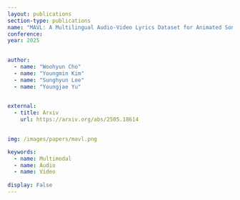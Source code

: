 ```yaml
---
layout: publications
section-type: publications
name: "MAVL: A Multilingual Audio-Video Lyrics Dataset for Animated Song Translation"
conference:  
year: 2025

   
author:
  - name: "Woohyun Cho"
  - name: "Youngmin Kim"
  - name: "Sunghyun Lee"
  - name: "Youngjae Yu"
  

external:
  - title: Arxiv
    url: https://arxiv.org/abs/2505.18614
  

img: /images/papers/mavl.png

keywords:
  - name: Multimodal
  - name: Audio
  - name: Video
  
display: False
---
```

